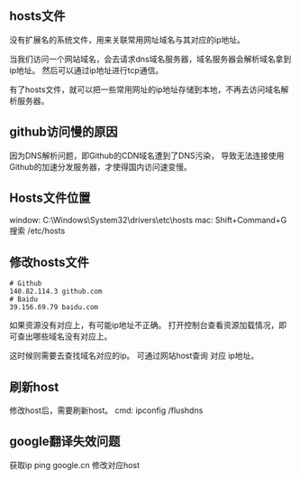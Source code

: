 ## hosts文件
没有扩展名的系统文件，用来关联常用网址域名与其对应的ip地址。

当我们访问一个网站域名，会去请求dns域名服务器，域名服务器会解析域名拿到ip地址。
然后可以通过ip地址进行tcp通信。

有了hosts文件，就可以把一些常用网址的ip地址存储到本地，不再去访问域名解析服务器。

## github访问慢的原因
因为DNS解析问题，即Github的CDN域名遭到了DNS污染，
导致无法连接使用Github的加速分发服务器，才使得国内访问速变慢。

## Hosts文件位置
  window: C:\Windows\System32\drivers\etc\hosts
  mac: 
  Shift+Command+G
  搜索 /etc/hosts

## 修改hosts文件
```
# Github
140.82.114.3 github.com
# Baidu
39.156.69.79 baidu.com
```
如果资源没有对应上，有可能ip地址不正确。
打开控制台查看资源加载情况，即可查出哪些域名没有对应上。

这时候则需要去查找域名对应的ip。
可通过网站host查询 对应 ip地址。

## 刷新host
修改host后，需要刷新host。
cmd: ipconfig /flushdns

## google翻译失效问题
获取ip
ping google.cn
修改对应host
